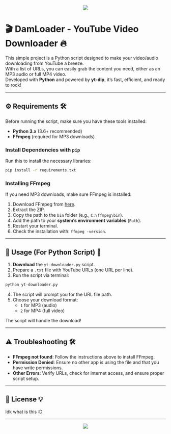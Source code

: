 <p align="center">
  <img src="https://capsule-render.vercel.app/api?type=waving&color=0d0221,240046,3c096c,5a189a,7209b7&height=180&section=header&text=yt-downloader&fontColor=ffffff&fontSize=40&animation=fadeIn" />
</p>

# 🎬 **DamLoader** - YouTube Video Downloader 🔥

This simple project is a Python script designed to make your video/audio downloading from YouTube a breeze.  
With a list of URLs, you can easily grab the content you need, either as an MP3 audio or full MP4 video.  
Developed with **Python** and powered by **yt-dlp**, it’s fast, efficient, and ready to rock!

---

## ⚙️ **Requirements** 🛠️

Before running the script, make sure you have these tools installed:

- **Python 3.x** (3.6+ recommended)  
- **FFmpeg** (required for MP3 downloads)

### Install Dependencies with `pip`

Run this to install the necessary libraries:

```bash
pip install -r requirements.txt
```

### Installing FFmpeg

If you need MP3 downloads, make sure FFmpeg is installed:

1. Download FFmpeg from [here](https://www.gyan.dev/ffmpeg/builds/ffmpeg-release-essentials.zip).
2. Extract the ZIP.
3. Copy the path to the `bin` folder (e.g., `C:\ffmpeg\bin`).
4. Add the path to your **system’s environment variables** (`Path`).
5. Restart your terminal.
6. Check the installation with: `ffmpeg -version`.

---

## 🏃 **Usage (For Python Script)** 🚀

1. **Download** the `yt-downloader.py` script.
2. Prepare a `.txt` file with YouTube URLs (one URL per line).
3. Run the script via terminal:

```bash
python yt-downloader.py
```

4. The script will prompt you for the URL file path.
5. Choose your download format:
   - `1` for MP3 (audio)
   - `2` for MP4 (full video)

The script will handle the download!

---

## ⚠️ **Troubleshooting** 🛠️

- **FFmpeg not found**: Follow the instructions above to install FFmpeg.
- **Permission Denied**: Ensure no other app is using the file and that you have write permissions.
- **Other Errors**: Verify URLs, check for internet access, and ensure proper script setup.

---

## 🖤 **License** 💡

Idk what is this :D

---

<p align="center">
  <img src="https://capsule-render.vercel.app/api?type=waving&color=0d0221,240046,3c096c,5a189a,7209b7&height=100&section=footer" />
</p>
